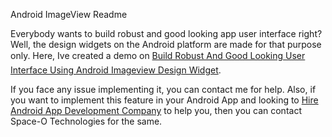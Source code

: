 Android ImageView Readme

Everybody wants to build robust and good looking app user interface right? Well, the design widgets on the Android platform are made for that purpose only. Here, Ive created a demo on [Build Robust And Good Looking User Interface Using Android Imageview Design Widget](https://www.spaceotechnologies.com/android-imageview-example-tutorial/). 

If you face any issue implementing it, you can contact me for help. Also, if you want to implement this feature in your Android App and looking to [Hire Android App Development Company](http://www.spaceotechnologies.com/android-app-development/) to help you, then you can contact Space-O Technologies for the same.
